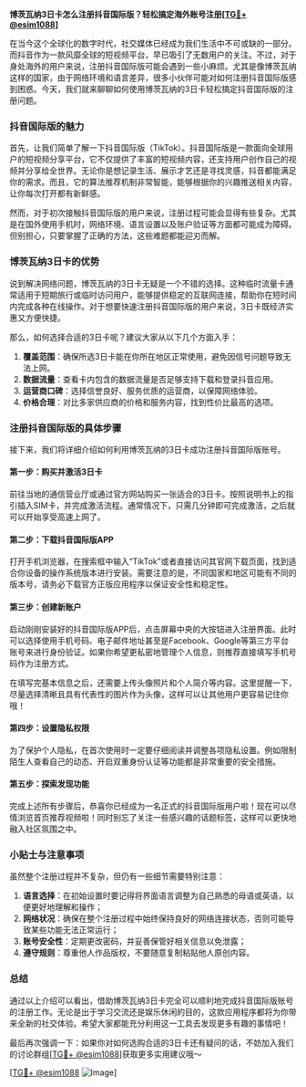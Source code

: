 **博茨瓦纳3日卡怎么注册抖音国际版？轻松搞定海外账号注册[[TG💪+ @esim1088](https://t.me/s/esim1088)]**

在当今这个全球化的数字时代，社交媒体已经成为我们生活中不可或缺的一部分。而抖音作为一款风靡全球的短视频平台，早已吸引了无数用户的关注。不过，对于身处海外的用户来说，注册抖音国际版可能会遇到一些小麻烦。尤其是像博茨瓦纳这样的国家，由于网络环境和语言差异，很多小伙伴可能对如何注册抖音国际版感到困惑。今天，我们就来聊聊如何使用博茨瓦纳的3日卡轻松搞定抖音国际版的注册问题。

### 抖音国际版的魅力

首先，让我们简单了解一下抖音国际版（TikTok）。抖音国际版是一款面向全球用户的短视频分享平台，它不仅提供了丰富的短视频内容，还支持用户创作自己的视频并分享给全世界。无论你是想记录生活、展示才艺还是寻找灵感，抖音都能满足你的需求。而且，它的算法推荐机制非常智能，能够根据你的兴趣推送相关内容，让你每次打开都有新鲜感。

然而，对于初次接触抖音国际版的用户来说，注册过程可能会显得有些复杂。尤其是在国外使用手机时，网络环境、语言设置以及账户验证等方面都可能成为障碍。但别担心，只要掌握了正确的方法，这些难题都能迎刃而解。

### 博茨瓦纳3日卡的优势

说到解决网络问题，博茨瓦纳的3日卡无疑是一个不错的选择。这种临时流量卡通常适用于短期旅行或临时访问用户，能够提供稳定的互联网连接，帮助你在短时间内完成各种在线操作。对于想要快速注册抖音国际版的用户来说，3日卡既经济实惠又方便快捷。

那么，如何选择合适的3日卡呢？建议大家从以下几个方面入手：

1. **覆盖范围**：确保所选3日卡能在你所在地区正常使用，避免因信号问题导致无法上网。
2. **数据流量**：查看卡内包含的数据流量是否足够支持下载和登录抖音应用。
3. **运营商口碑**：选择信誉良好、服务优质的运营商，以保障网络体验。
4. **价格合理**：对比多家供应商的价格和服务内容，找到性价比最高的选项。

### 注册抖音国际版的具体步骤

接下来，我们将详细介绍如何利用博茨瓦纳的3日卡成功注册抖音国际版账号。

#### 第一步：购买并激活3日卡

前往当地的通信营业厅或通过官方网站购买一张适合的3日卡。按照说明书上的指引插入SIM卡，并完成激活流程。通常情况下，只需几分钟即可完成激活，之后就可以开始享受高速上网了。

#### 第二步：下载抖音国际版APP

打开手机浏览器，在搜索框中输入“TikTok”或者直接访问其官网下载页面，找到适合你设备的操作系统版本进行安装。需要注意的是，不同国家和地区可能有不同的版本号，请务必下载官方正版应用程序以保证安全性和稳定性。

#### 第三步：创建新账户

启动刚刚安装好的抖音国际版APP后，点击屏幕中央的大按钮进入注册界面。此时可以选择使用手机号码、电子邮件地址甚至是Facebook、Google等第三方平台账号来进行身份验证。如果你希望更私密地管理个人信息，则推荐直接填写手机号码作为注册方式。

在填写完基本信息之后，还需要上传头像照片和个人简介等内容。这里提醒一下，尽量选择清晰且具有代表性的图片作为头像，这样可以让其他用户更容易记住你哦！

#### 第四步：设置隐私权限

为了保护个人隐私，在首次使用时一定要仔细阅读并调整各项隐私设置。例如限制陌生人查看自己的动态、开启双重身份认证等功能都是非常重要的安全措施。

#### 第五步：探索发现功能

完成上述所有步骤后，恭喜你已经成为一名正式的抖音国际版用户啦！现在可以尽情浏览首页推荐视频啦！同时别忘了关注一些感兴趣的话题标签，这样可以更快地融入社区氛围之中。

### 小贴士与注意事项

虽然整个注册过程并不复杂，但仍有一些细节需要特别注意：

1. **语言选择**：在初始设置时要记得将界面语言调整为自己熟悉的母语或英语，以便更好地理解和操作；
2. **网络状况**：确保在整个注册过程中始终保持良好的网络连接状态，否则可能导致某些功能无法正常运行；
3. **账号安全性**：定期更改密码，并妥善保管好相关信息以免泄露；
4. **遵守规则**：尊重他人作品版权，不要随意复制粘贴他人原创内容。

### 总结

通过以上介绍可以看出，借助博茨瓦纳3日卡完全可以顺利地完成抖音国际版账号的注册工作。无论是出于学习交流还是娱乐休闲的目的，这款应用程序都将为你带来全新的社交体验。希望大家都能充分利用这一工具去发现更多有趣的事情吧！

最后再次强调一下：如果你对如何选购合适的3日卡还有疑问的话，不妨加入我们的讨论群组[[TG💪+ @esim1088](https://t.me/s/esim1088)]获取更多实用建议哦～

[[TG💪+ @esim1088](https://t.me/s/esim1088) ![Image](https://i.postimg.cc/4NQfJmqS/Snipaste-2025-05-13-00-14-12.png)]